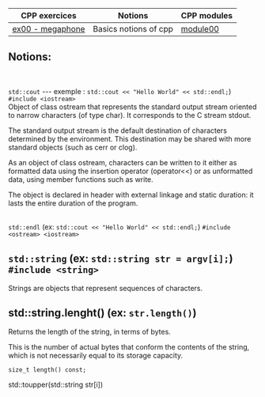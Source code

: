 | CPP exercices |     Notions    | CPP modules
|----------|----------|----------|
| [ex00 - megaphone](https://github.com/Elwoll/r4-cpp/tree/main/module_00/ex00) | Basics notions of cpp  | [module00](https://github.com/Elwoll/r4-cpp/tree/main/module_00) |

Notions: 
---
</br>


`std::cout` 
--- exemple : `std::cout << "Hello World" << std::endl;`) `#include <iostream>`
</br>
Object of class ostream that represents the standard output stream oriented to narrow characters (of type char). It corresponds to the C stream stdout.

The standard output stream is the default destination of characters determined by the environment. This destination may be shared with more standard objects (such as cerr or clog).

As an object of class ostream, characters can be written to it either as formatted data using the insertion operator (operator<<) or as unformatted data, using member functions such as write.

The object is declared in header <iostream> with external linkage and static duration: it lasts the entire duration of the program.
</br>
</br>

`std::endl` (ex: `std::cout << "Hello World" << std::endl;`) `#include <ostream> <iostream>`

`std::string` (ex: `std::string str = argv[i];`) `#include <string>`
---
Strings are objects that represent sequences of characters.
</br>

std::string.lenght() (ex: `str.length()`)  
---
Returns the length of the string, in terms of bytes.

This is the number of actual bytes that conform the contents of the string, which is not necessarily equal to its storage capacity.

`size_t length() const;`
</br>

std::toupper(std::string str[i])
